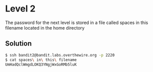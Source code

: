 # Level 2

The password for the next level is stored in a file called spaces in this filename located in the home directory

## Solution

```bash
$ ssh bandit2@bandit.labs.overthewire.org -p 2220
$ cat spaces\ in\ this\ filename
UmHadQclWmgdLOKQ3YNgjWxGoRMb5luK
```
